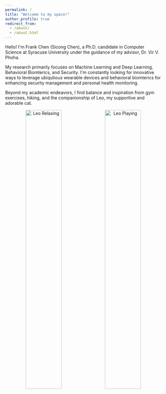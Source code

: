 ```yaml
---
permalink: /
title: "Welcome to my space!"
author_profile: true
redirect_from: 
  - /about/
  - /about.html
---
```







Hello! I'm Frank Chen (Sicong Chen), a Ph.D. candidate in Computer Science at Syracuse University under the guidance of my advisor, Dr. Vir V. Phoha.

My research primarily focuses on Machine Learning and Deep Learning, Behavioral Biomterics, and Security. I'm constantly looking for innovative ways to leverage ubiqutious wearable devices and behavioral biomterics for enhancing security management and personal health monitoring.

Beyond my academic endeavors, I find balance and inspiration from gym exercises, hiking, and the companionship of Leo, my supportive and adorable cat.

<!-- ![Leo relaxing](/images/Leo_Relax.jpg "Leo Relaxing"){: .align-left width="300px}
![Leo playing](/images/Leo_Smile.jpg "Leo Playing") -->

<!-- | | |
|-|-|
| ![Leo relaxing](/images/Leo_Relax.jpg "Leo Relaxing") | ![Leo playing](/images/Leo_Smile.jpg "Leo Playing") | -->

<p align="center">
  <img src="/images/Leo_Relax.jpg" alt="Leo Relaxing" width="48%" style="margin-right: 10px;"/>
  <img src="/images/Leo_Smile.jpg" alt="Leo Playing" width="48%"/>
</p>








<!-- ## Welcome to My Personal Website

Hello and thank you for visiting! My name is Frank Chen, and I'm currently in the final year of my Ph.D. studies in Computer Science at Syracuse University, where I've had the privilege of diving deep into Machine Learning and Deep Learning, Behavioral Biomterics, and Security. Beyond my role as a student, I serve as a teaching assistant, guiding undergraduates and graduates through the complex yet fascinating world of computer science.

### My Journey

Originally from China, I embarked on this academic journey with a passion for technology and its potential to solve real-world problems. Throughout my studies, I've been involved in several impactful projects, including [Brief Description of a Notable Project], which aimed to [Objective of the Project]. This project, among others, has not only honed my technical skills but also fostered a deep appreciation for collaborative innovation.

#### Research Interests

My research interests are centered around [Your Main Research Interest], with a particular focus on [More Specific Aspect]. I am especially fascinated by the challenges of [A Specific Challenge in Your Field], and my work seeks to [What Your Work Seeks to Achieve or Discover]. Through my research, I aspire to contribute to [Broader Goal or Impact of Your Research].

#### Beyond Academia

When I'm not buried in research or coding, I enjoy [A Hobby or Interest of Yours], which allows me to [What the Hobby Gives You, e.g., "stay creative and unwind"]. I believe in the importance of a well-rounded life, where interests outside of one's professional field can provide balance and inspiration.

#### Let's Connect

I'm always on the lookout for new collaborations, interesting discussions, or opportunities to apply my skills and knowledge. Feel free to reach out through [Your Preferred Contact Method] or follow me on [Professional Social Media Platform]. Let's explore what we can achieve together.

Thank you for stopping by, and I look forward to connecting with you!
-->



















<!-- This is the front page of a website that is powered by the [academicpages template](https://github.com/academicpages/academicpages.github.io) and hosted on GitHub pages. [GitHub pages](https://pages.github.com) is a free service in which websites are built and hosted from code and data stored in a GitHub repository, automatically updating when a new commit is made to the respository. This template was forked from the [Minimal Mistakes Jekyll Theme](https://mmistakes.github.io/minimal-mistakes/) created by Michael Rose, and then extended to support the kinds of content that academics have: publications, talks, teaching, a portfolio, blog posts, and a dynamically-generated CV. You can fork [this repository](https://github.com/academicpages/academicpages.github.io) right now, modify the configuration and markdown files, add your own PDFs and other content, and have your own site for free, with no ads! An older version of this template powers my own personal website at [stuartgeiger.com](http://stuartgeiger.com), which uses [this Github repository](https://github.com/staeiou/staeiou.github.io).

A data-driven personal website
======
Like many other Jekyll-based GitHub Pages templates, academicpages makes you separate the website's content from its form. The content & metadata of your website are in structured markdown files, while various other files constitute the theme, specifying how to transform that content & metadata into HTML pages. You keep these various markdown (.md), YAML (.yml), HTML, and CSS files in a public GitHub repository. Each time you commit and push an update to the repository, the [GitHub pages](https://pages.github.com/) service creates static HTML pages based on these files, which are hosted on GitHub's servers free of charge.

Many of the features of dynamic content management systems (like Wordpress) can be achieved in this fashion, using a fraction of the computational resources and with far less vulnerability to hacking and DDoSing. You can also modify the theme to your heart's content without touching the content of your site. If you get to a point where you've broken something in Jekyll/HTML/CSS beyond repair, your markdown files describing your talks, publications, etc. are safe. You can rollback the changes or even delete the repository and start over -- just be sure to save the markdown files! Finally, you can also write scripts that process the structured data on the site, such as [this one](https://github.com/academicpages/academicpages.github.io/blob/master/talkmap.ipynb) that analyzes metadata in pages about talks to display [a map of every location you've given a talk](https://academicpages.github.io/talkmap.html).

Getting started
======
1. Register a GitHub account if you don't have one and confirm your e-mail (required!)
1. Fork [this repository](https://github.com/academicpages/academicpages.github.io) by clicking the "fork" button in the top right. 
1. Go to the repository's settings (rightmost item in the tabs that start with "Code", should be below "Unwatch"). Rename the repository "[your GitHub username].github.io", which will also be your website's URL.
1. Set site-wide configuration and create content & metadata (see below -- also see [this set of diffs](http://archive.is/3TPas) showing what files were changed to set up [an example site](https://getorg-testacct.github.io) for a user with the username "getorg-testacct")
1. Upload any files (like PDFs, .zip files, etc.) to the files/ directory. They will appear at https://[your GitHub username].github.io/files/example.pdf.  
1. Check status by going to the repository settings, in the "GitHub pages" section

Site-wide configuration
------
The main configuration file for the site is in the base directory in [_config.yml](https://github.com/academicpages/academicpages.github.io/blob/master/_config.yml), which defines the content in the sidebars and other site-wide features. You will need to replace the default variables with ones about yourself and your site's github repository. The configuration file for the top menu is in [_data/navigation.yml](https://github.com/academicpages/academicpages.github.io/blob/master/_data/navigation.yml). For example, if you don't have a portfolio or blog posts, you can remove those items from that navigation.yml file to remove them from the header. 

Create content & metadata
------
For site content, there is one markdown file for each type of content, which are stored in directories like _publications, _talks, _posts, _teaching, or _pages. For example, each talk is a markdown file in the [_talks directory](https://github.com/academicpages/academicpages.github.io/tree/master/_talks). At the top of each markdown file is structured data in YAML about the talk, which the theme will parse to do lots of cool stuff. The same structured data about a talk is used to generate the list of talks on the [Talks page](https://academicpages.github.io/talks), each [individual page](https://academicpages.github.io/talks/2012-03-01-talk-1) for specific talks, the talks section for the [CV page](https://academicpages.github.io/cv), and the [map of places you've given a talk](https://academicpages.github.io/talkmap.html) (if you run this [python file](https://github.com/academicpages/academicpages.github.io/blob/master/talkmap.py) or [Jupyter notebook](https://github.com/academicpages/academicpages.github.io/blob/master/talkmap.ipynb), which creates the HTML for the map based on the contents of the _talks directory).

**Markdown generator**

I have also created [a set of Jupyter notebooks](https://github.com/academicpages/academicpages.github.io/tree/master/markdown_generator
) that converts a CSV containing structured data about talks or presentations into individual markdown files that will be properly formatted for the academicpages template. The sample CSVs in that directory are the ones I used to create my own personal website at stuartgeiger.com. My usual workflow is that I keep a spreadsheet of my publications and talks, then run the code in these notebooks to generate the markdown files, then commit and push them to the GitHub repository.

How to edit your site's GitHub repository
------
Many people use a git client to create files on their local computer and then push them to GitHub's servers. If you are not familiar with git, you can directly edit these configuration and markdown files directly in the github.com interface. Navigate to a file (like [this one](https://github.com/academicpages/academicpages.github.io/blob/master/_talks/2012-03-01-talk-1.md) and click the pencil icon in the top right of the content preview (to the right of the "Raw | Blame | History" buttons). You can delete a file by clicking the trashcan icon to the right of the pencil icon. You can also create new files or upload files by navigating to a directory and clicking the "Create new file" or "Upload files" buttons. 

Example: editing a markdown file for a talk
![Editing a markdown file for a talk](/images/editing-talk.png)

For more info
------
More info about configuring academicpages can be found in [the guide](https://academicpages.github.io/markdown/). The [guides for the Minimal Mistakes theme](https://mmistakes.github.io/minimal-mistakes/docs/configuration/) (which this theme was forked from) might also be helpful. -->
